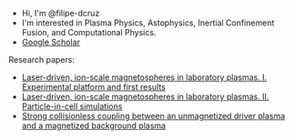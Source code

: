 - Hi, I'm @filipe-dcruz
- I'm interested in Plasma Physics, Astophysics, Inertial Confinement Fusion, and Computational Physics. 
- [Google Scholar](https://scholar.google.com/citations?user=_T323nYAAAAJ&hl=en)

Research papers:
- [Laser-driven, ion-scale magnetospheres in laboratory plasmas. I. Experimental platform and first results](https://pubs.aip.org/aip/pop/article/29/4/042901/2843571)
- [Laser-driven, ion-scale magnetospheres in laboratory plasmas. II. Particle-in-cell simulations](https://pubs.aip.org/aip/pop/article/29/3/032902/2847973/Laser-driven-ion-scale-magnetospheres-in)
- [Strong collisionless coupling between an unmagnetized driver plasma and a magnetized background plasma](https://scholar.google.com/citations?view_op=view_citation&hl=en&user=_T323nYAAAAJ&citation_for_view=_T323nYAAAAJ:2osOgNQ5qMEC)

<!--
**filipe-dcruz/filipe-dcruz** is a ✨ _special_ ✨ repository because its `README.md` (this file) appears on your GitHub profile.

Here are some ideas to get you started:

- 🔭 I’m currently working on ...
- 🌱 I’m currently learning ...
- 👯 I’m looking to collaborate on ...
- 🤔 I’m looking for help with ...
- 💬 Ask me about ...
- 📫 How to reach me: ...
- 😄 Pronouns: ...
- ⚡ Fun fact: ...
-->
